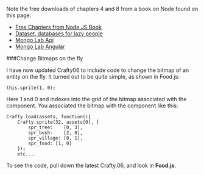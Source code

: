 

Note the free downloads of chapters 4 and 8 from a book on Node found on this page:

-	[Free Chapters from Node JS Book](http://manning.com/cantelon/)
-	[Dataset, databases for lazy people](http://bit.ly/HPAjNX)
-	[Mongo Lab Api](https://support.mongolab.com/entries/20433053-Is-there-a-REST-API-for-MongoDB-)
-	[Mongo Lab Angular](https://support.mongolab.com/entries/24387816-Using-the-MongoLab-API-from-AngularJS)

###Change Bitmaps on the fly

I have now updated Crafty06 to include code to change the bitmap of 
an entity on the fly. It turned out to be quite simple, as shown in
Food.js:

	this.sprite(1, 0);

Here 1 and 0 and indexes into the grid of the bitmap associated with 
the component. You associated the bitmap with the component like this:

```
Crafty.load(assets, function(){
	Crafty.sprite(32, assets[0], {
		spr_tree:    [0, 3],
		spr_bush:    [2, 0],
		spr_village: [0, 1],
		spr_food: [1, 0]			
	});
	etc....
```

To see the code, pull down the latest Crafty.06, and look in **Food.js**.
